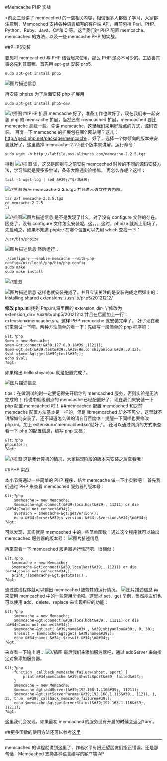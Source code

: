 #Memcache PHP 实战

&gt;前面三章讲了 memcached 的一些相关内容，相信很多人都做了学习，大家都注意到，Memcached 支持各种语言编写的客户端 API，目前包括 Perl、PHP、Python、Ruby、Java、C#和 C 等。这里我们讲 PHP 配置 memcache、memcached 的方法，以及一些 memcache PHP 的实战。

##PHP5安装

要想将 memcached 与 PHP 结合起来使用，那么 PHP 是必不可少的。工欲善其事必先利其器嘛。首先用 apt-get 安装 php5.
```
sudo apt-get install php5
```
![图片描述信息](https://dn-anything-about-doc.qbox.me/userid20406labid530time1423282294992)

再安装 phpize 为了后面安装 php 扩展用
```
sudo apt-get install php5-dev
```
![//插图](https://dn-anything-about-doc.qbox.me/userid20406labid530time1423282048280)
##PHP 扩展 memcache
好了，准备工作也做好了，现在我们来一起安装 php 的 memcache 扩展，当然还有 memcached 扩展，memcached 要比 memcache 高级一些。先讲 memcache。这里我们采用好玩点的方式，源码安装。
百度一下 memcache 的扩展包在哪个网站呢？这儿：http://pecl.php.net/package/memcache ，好了，选择一个你倾向的版本来安装就好了，这里选择 memcache-2.2.5这个版本来讲解。运行命令：
```
sudo wget -b http://labfile.oss.aliyuncs.com/memcache-2.2.5.tgz
```
得到
![//插图](https://dn-anything-about-doc.qbox.me/userid20406labid530time1423282322927)
诶，这又是区别与之前安装 memcached 时候的不同的源码安装方法，学习嘛就是要多多尝试，条条大路通实验楼嘛。
再怎么办呢？这样：
```
tail -5 wget-log | sed &#39;/^$/d&#39; 
```
![//插图](https://dn-anything-about-doc.qbox.me/userid20406labid530time1423282338256)
解压 memcache-2.2.5.tgz 并且进入该文件夹内部。
```
tar zxf memcache-2.2.5.tgz
cd memcache-2.2.5
ls
```
![//插图](https://dn-anything-about-doc.qbox.me/userid20406labid530time1423282350601)![图片描述信息](https://dn-anything-about-doc.qbox.me/userid20406labid530time1423282362705)
是不是发现了什么，对了没有 configure 文件的存在。困惑了，没有 configure 文件怎么安装呢，这。。。这时，phpize 就派上用场了，先启动之，如果不知道 phpize 在哪个位置可以先用 which 查找一下：
```
/usr/bin/phpize 
```
![图片描述信息](https://dn-anything-about-doc.qbox.me/userid20406labid530time1423282362705)
然后运行：
```
./configure --enable-memcache --with-php-config=/usr/local/php/bin/php-config  
sudo make
sudo make install
```
![//插图](https://dn-anything-about-doc.qbox.me/userid20406labid530time1423282393247)

![图片描述信息](https://dn-anything-about-doc.qbox.me/userid20406labid530time1423282412024)
这样也就安装完成了。并且应该关注的是安装完成之后弹出的：
Installing shared extensions: /usr/lib/php5/20121212/

**修改 php.ini**:找到 Php.ini,将里面的 extension_dir=&#39;/&#39;修改为 extension_dir=&#39;/usr/lib/php5/20121212/并且在后面加上一行：extension=memcache.so。这样 PHP-memcache 就安装完毕了。
好了现在我们来测试一下吧。两种方法简单的看一下：先编写一段简单的 php 程序吧：
```
&lt;?php
$mem = new Memcache;
$mem-&gt;connect(&#39;127.0.0.1&#39;,11211);
$mem-&gt;set(&#39;test&#39;,&#39;Hello shiyanlou!&#39;,0,12);
$val =$mem-&gt;get(&#39;test&#39;);
echo $val;
?&gt;
```
如果输出 hello shiyanlou 就是配置完成了。

![图片描述信息](https://dn-anything-about-doc.qbox.me/userid20406labid530time1423287310389)

tips：在做测试的时一定要记得先开启你的 memcached 服务，否则实验是无法完成的！
传说中低级别点的 memcache 已经配置好了，现在我们来安装一下 php 配置 memcached 吧！
##memcached 配置
memcached 和之前 memcache 配置方法基本是一样的，但是 libmemcached 却必不可少，这里就不讲解如何安装了，还不知道怎么做的请自行百度咯！提醒一下同样也要修改 php.ini。加上 extension=&#39;memcached.so&#39;就好了。
还可以通过网页的方式来查看一下 php 的配置信息，编写 php 文档：
```
&lt;?php
phpinfo();
?&gt;
```
![//插图](https://dn-anything-about-doc.qbox.me/userid20406labid530time1423282439000)
这是我计算机的情况，大家挑现阶段的版本来安装之后查看哦！

##PHP 实战

本小节将通过一些简单的 PHP 程序，结合 memcache 做一下小实验吧！
首先我们通过 PHP 来查看 memcached 服务器的版本号：
```
&lt;?php
    $memcache = new Memcache;
    $memcache-&gt;connect(&#39;localhost&#39;, 11211) or die (&#34;Could not connect&#34;);
    $version = $memcache-&gt;getVersion();
    echo &#34;Server&#39;s version: &#34;.$version.&#34;\n&#34;;
?&gt;
```

可以发现，其实就是 memcached 中的一些简单函数！通过这个程序就可以输出 memcached 服务器的版本号：
![图片描述信息](https://dn-anything-about-doc.qbox.me/userid20406labid530time1423289779216)

再来查看一下 memcached 服务器运行情况吧，很相似：
```
&lt;?php
   $memcache = new Memcache;
   $memcache-&gt;connect(&#39;localhost&#39;, 11211) or die (&#34;Could not connect&#34;);
   print_r($memcache-&gt;getStats());
?&gt;
```

通过这段程序就可以输出 memcached 服务其的运行情况。
![图片描述信息](https://dn-anything-about-doc.qbox.me/userid20406labid530time1423289819375)
再来使用 memcached 中的一些常用命令吧。这里以 set、get 举例，当然朋友们也可以使用 add、delete、replace 来实现相应的功能：
```
&lt;?php
    $memcache = new Memcache;
    $memcache-&gt;connect(&#39;localhost&#39;, 11211) or die (&#34;Could not connect&#34;);
    $memcache-&gt;set( &#39;name&#39;, &#39;shiyanlou&#39;, 0, 30);
    $result = $memcache-&gt;get( &#39;name&#39;);
    echo &#34;name: &#34;.$result.&#34;\n&#34;;
?&gt;
```
来查看一下输出吧：
![//插图](https://dn-anything-about-doc.qbox.me/userid20406labid530time1423289865650)
最后我们来添加服务器吧，通过 addServer 来向指定对象添加服务器。
```
&lt;?php 
    function _callback_memcache_failure($host, $port) { 
        print &#34;memcache &#39;$host:$port&#39; failed&#34;; 
    } 
    $memcache = new Memcache; 
    $memcache-&gt;addServer(&#39;192.168.1.116&#39;, 11211); 
    $memcache-&gt;setServerParams(&#39;192.168.1.116&#39;, 11211, 1, 15, true, &#39;_callback_memcache_failure&#39;); 
    echo $memcache-&gt;getServerStatus(&#39;192.168.1.116&#39;, 11211); 
?&gt; 
```
这里我们会发现，如果最初 memcached 的服务没有开启的时候会返回&#39;ture&#39;。


##更多函数的使用方法还可以参考[这里](http://php.net/manual/zh/book.memcached.php)

----------
memcached 的课程就讲到这里了，作者水平有限还望朋友们指正错误，还是那句话：Memcached 支持各种语言编写的客户端 AP

